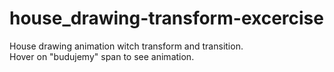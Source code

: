 # house_drawing-transform-excercise

House drawing animation witch transform and transition.\
Hover on "budujemy" span to see animation.
